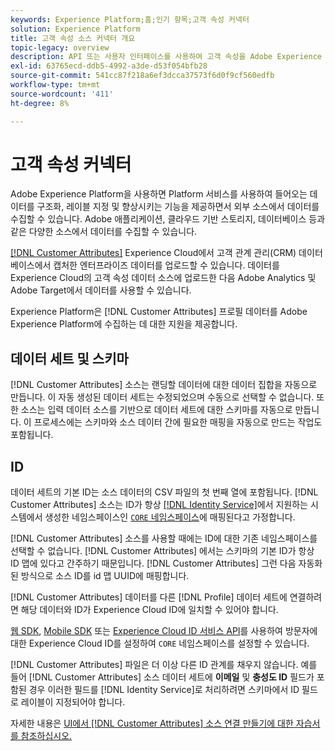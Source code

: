 ```yaml
---
keywords: Experience Platform;홈;인기 항목;고객 속성 커넥터
solution: Experience Platform
title: 고객 속성 소스 커넥터 개요
topic-legacy: overview
description: API 또는 사용자 인터페이스를 사용하여 고객 속성을 Adobe Experience Platform에 연결하는 방법을 알아봅니다
exl-id: 63765ecd-ddb5-4992-a3de-d53f054bfb28
source-git-commit: 541cc87f218a6ef3dcca37573f6d0f9cf560edfb
workflow-type: tm+mt
source-wordcount: '411'
ht-degree: 8%

---
```


# 고객 속성 커넥터

Adobe Experience Platform을 사용하면 Platform 서비스를 사용하여 들어오는 데이터를 구조화, 레이블 지정 및 향상시키는 기능을 제공하면서 외부 소스에서 데이터를 수집할 수 있습니다. Adobe 애플리케이션, 클라우드 기반 스토리지, 데이터베이스 등과 같은 다양한 소스에서 데이터를 수집할 수 있습니다.

[[!DNL Customer Attributes]](https://experienceleague.adobe.com/docs/core-services/interface/services/customer-attributes/attributes.html?lang=en) Experience Cloud에서 고객 관계 관리(CRM) 데이터베이스에서 캡처한 엔터프라이즈 데이터를 업로드할 수 있습니다. 데이터를 Experience Cloud의 고객 속성 데이터 소스에 업로드한 다음 Adobe Analytics 및 Adobe Target에서 데이터를 사용할 수 있습니다.

Experience Platform은 [!DNL Customer Attributes] 프로필 데이터를 Adobe Experience Platform에 수집하는 데 대한 지원을 제공합니다.

## 데이터 세트 및 스키마

[!DNL Customer Attributes] 소스는 랜딩할 데이터에 대한 데이터 집합을 자동으로 만듭니다. 이 자동 생성된 데이터 세트는 수정되었으며 수동으로 선택할 수 없습니다. 또한 소스는 입력 데이터 소스를 기반으로 데이터 세트에 대한 스키마를 자동으로 만듭니다. 이 프로세스에는 스키마와 소스 데이터 간에 필요한 매핑을 자동으로 만드는 작업도 포함됩니다.

## ID

데이터 세트의 기본 ID는 소스 데이터의 CSV 파일의 첫 번째 열에 포함됩니다. [!DNL Customer Attributes] 소스는 ID가 항상 [[!DNL Identity Service]](../../../identity-service/home.md)에서 지원하는 시스템에서 생성한 네임스페이스인 [`CORE` 네임스페이스](../../../identity-service/namespaces.md)에 매핑된다고 가정합니다.

[!DNL Customer Attributes] 소스를 사용할 때에는 ID에 대한 기존 네임스페이스를 선택할 수 없습니다. [!DNL Customer Attributes] 에서는 스키마의 기본 ID가 항상 ID 맵에 있다고 간주하기 때문입니다. [!DNL Customer Attributes] 그런 다음 자동화된 방식으로 소스 ID를 id 맵 UUID에 매핑합니다.

[!DNL Customer Attributes] 데이터를 다른 [!DNL Profile] 데이터 세트에 연결하려면 해당 데이터와 ID가 Experience Cloud ID에 일치할 수 있어야 합니다.

[웹 SDK](https://experienceleague.adobe.com/docs/experience-platform/edge/identity/overview.html?lang=en), [Mobile SDK](https://aep-sdks.gitbook.io/docs/foundation-extensions/mobile-core/identity) 또는 [Experience Cloud ID 서비스 API](https://experienceleague.adobe.com/docs/id-service/using/intro/overview.html?lang=ko-KR)를 사용하여 방문자에 대한 Experience Cloud ID를 설정하여 `CORE` 네임스페이스를 설정할 수 있습니다.

[!DNL Customer Attributes] 파일은 더 이상 다른 ID 관계를 채우지 않습니다. 예를 들어 [!DNL Customer Attributes] 소스 데이터 세트에 **이메일** 및 **충성도 ID** 필드가 포함된 경우 이러한 필드를 [!DNL Identity Service]로 처리하려면 스키마에서 ID 필드로 레이블이 지정되어야 합니다.

자세한 내용은 [UI에서 [!DNL Customer Attributes] 소스 연결 만들기에 대한 자습서를 참조하십시오.](../../tutorials/ui/create/adobe-applications/customer-attributes.md)
